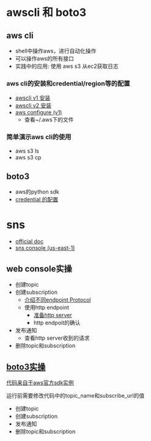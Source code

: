 # awscli 和 boto3

## aws cli
- shell中操作aws，进行自动化操作
- 可以操作aws的所有接口
- 实践中的应用: 使用 aws s3 从ec2获取日志

### aws cli的安装和credential/region等的配置
- [awscli v1 安装](https://docs.aws.amazon.com/cli/v1/userguide/cli-chap-install.html)
- [awscli v2 安装](https://docs.aws.amazon.com/cli/latest/userguide/cli-chap-install.html)
- [aws configure (v1)](https://docs.aws.amazon.com/cli/v1/userguide/cli-configure-quickstart.html)
    - 查看~/.aws下的文件

### 简单演示aws cli的使用
- aws s3 ls
- aws s3 cp

## boto3
- aws的python sdk
- [credential 的配置](https://boto3.amazonaws.com/v1/documentation/api/latest/guide/credentials.html)


# sns
- [official doc](https://docs.aws.amazon.com/zh_cn/sns/latest/dg/welcome.html)
- [sns console (us-east-1)](https://us-east-1.console.aws.amazon.com/sns/v3/home?region=us-east-1#/dashboard)
## web console实操
- 创建topic
- 创建subscription
    - [介绍不同endpoint Protocol](https://docs.aws.amazon.com/zh_cn/sns/latest/dg/sns-create-subscribe-endpoint-to-topic.html)
    - 使用http endpoint
        - [准备http server](aws_sns_listener.py)
        - http endpoit的确认
- 发布通知
    - 查看http server收到的请求
- 删除topic和subscription

## [boto3实操](sns_example.ipynb)
[代码来自于aws官方sdk实例](https://github.com/awsdocs/aws-doc-sdk-examples)

运行前需要修改代码中的topic_name和subscribe_url的值
- 创建topic
- 创建subscription
- 发布通知
- 删除topic和subscription
